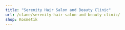 ```yaml
---
title: "Serenity Hair Salon and Beauty Clinic"
url: /clane/serenity-hair-salon-and-beauty-clinic/
shop: Kosmetik
---
```

